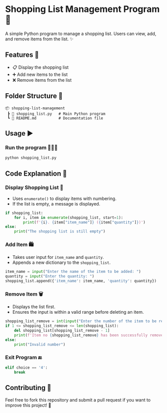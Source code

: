 # Shopping List Management Program 🛒

A simple Python program to manage a shopping list. Users can view, add, and remove items from the list. ✨

## Features 🚀

- 📋 Display the shopping list
- ➕ Add new items to the list
- ❌ Remove items from the list

## Folder Structure 📁

```
📦 shopping-list-management
 ┣ 📜 shopping_list.py   # Main Python program
 ┗ 📜 README.md          # Documentation file
```

## Usage ▶️

### Run the program 🏃‍♂️💨

```bash
python shopping_list.py
```

## Code Explanation 🧐

### Display Shopping List 📜

- Uses `enumerate()` to display items with numbering.
- If the list is empty, a message is displayed.

```python
if shopping_list:
    for i, item in enumerate(shopping_list, start=1):
        print(f'{i}. {item["item_name"]} ({item["quantity"]})')
else:
    print("The shopping list is still empty")
```

### Add Item 🛍️

- Takes user input for `item_name` and `quantity`.
- Appends a new dictionary to the `shopping_list`.

```python
item_name = input("Enter the name of the item to be added: ")
quantity = input("Enter the quantity: ")
shopping_list.append({'item_name': item_name, 'quantity': quantity})
```

### Remove Item 🗑️

- Displays the list first.
- Ensures the input is within a valid range before deleting an item.

```python
shopping_list_remove = int(input("Enter the number of the item to be removed: "))
if 1 <= shopping_list_remove <= len(shopping_list):
    del shopping_list[shopping_list_remove - 1]
    print(f'Item no {shopping_list_remove} has been successfully removed')
else:
    print("Invalid number")
```

### Exit Program 🔚

```python
elif choice == '4':
    break
```

## Contributing 🤝

Feel free to fork this repository and submit a pull request if you want to improve this project! 🚀

